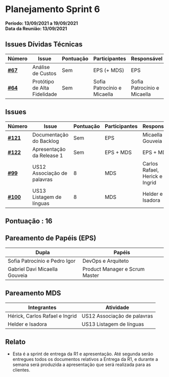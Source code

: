 # Planejamento Sprint 6

**Período: 13/09/2021 a 19/09/2021**<br>
**Data da Reunião: 13/09/2021**

## Issues Dívidas Técnicas

| Número | Issue | Pontuação | Participantes | Responsável |
|--------|-------|-----------|---------------|-------------|
| [**#67**](https://github.com/fga-eps-mds/2021.1-Indigenas-Docs/issues/67) | Análise de Custos | Sem | EPS (+ MDS) | EPS |
| [**#64**](https://github.com/fga-eps-mds/2021.1-Linguas-Indigenas-Docs/issues/64) | Protótipo de Alta Fidelidade | Sem | Sofia Patrocínio e Micaella | Sofia Patrocínio e Micaella |


## Issues
| Número | Issue | Pontuação | Participantes | Responsável |
|--------|-------|-----------|---------------|-------------|
| [**#121**](https://github.com/fga-eps-mds/2021.1-Linguas-Indigenas-Docs/issues/121) | Documentação do Backlog | Sem | EPS | Micaella Gouveia |
| [**#122**](https://github.com/fga-eps-mds/2021.1-Linguas-Indigenas-Docs/issues/122) | Apresentação da Release 1 | Sem | EPS + MDS | EPS + MDS |
| [**#99**](https://github.com/fga-eps-mds/2021.1-Multilind-Docs/issues/99) | US12 Associação de palavras | 8 | MDS | Carlos Rafael, Herick e Ingrid |
| [**#100**](https://github.com/fga-eps-mds/2021.1-Multilind-Docs/issues/100) | US13 Listagem de línguas | 8 | MDS | Helder e Isadora |


## Pontuação : 16

## Pareamento de Papéis (EPS)
| Dupla | Papéis |
|-------|--------|
| Sofia Patrocínio e Pedro Igor | DevOps e Arquiteto |
| Gabriel Davi Micaella Gouveia | Product Manager e Scrum Master |

## Pareamento MDS
| Integrantes | Atividade |
|-------------|-----------|
| Hérick, Carlos Rafael e Ingrid | US12 Associação de palavras |
| Helder e Isadora | US13 Listagem de línguas |


## Relato
* Esta é a sprint de entrega da R1 e apresentação. Até segunda serão entregues todos os documentos relativos a Entrega da R1, e durante a semana será produzida a apresentação que será realizada para as clientes.